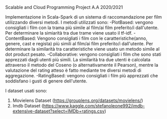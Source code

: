 Scalable and Cloud Programming Project A.A 2020/2021

Implementazione in Scala-Spark di un sistema di raccomandazione per film utilizzando diversi metodi.
I metodi utilizzati sono:
-PlotBased: vengono consigliati i film con la trama più simile al film/ai film preferito/i dall'utente. 
Per determinare la simiarità tra due trame viene usato il tf-idf.
-ContentBased: Vengono consigliati i film con le caratteristiche(anno, genere, cast e regista) più simili al film/ai film preferito/i dall'utente.
Per determinare la similarità tra caratteristiche viene usato un metodo simile al dot product pesato.
-Collaborative: vengono consigliati i film che sono stati apprezzati dagli utenti più simili.
La similarità tra due utenti è calcolata attraverso il metodo del Coseno (o alternativamente il Pearson), mentre la valutazione del rating atteso è fatto mediante tre diversi metodi di aggregazione.
-RatingBased: vengono consigliati i film più apprezzati che soddisfano i gusti di genere dell'utente.

I dataset usati sono:
1. Movielens Dataset (https://grouplens.org/datasets/movielens/)
2. Imdb Dataset (https://www.kaggle.com/stefanoleone992/imdb-extensive-dataset?select=IMDb+ratings.csv)
